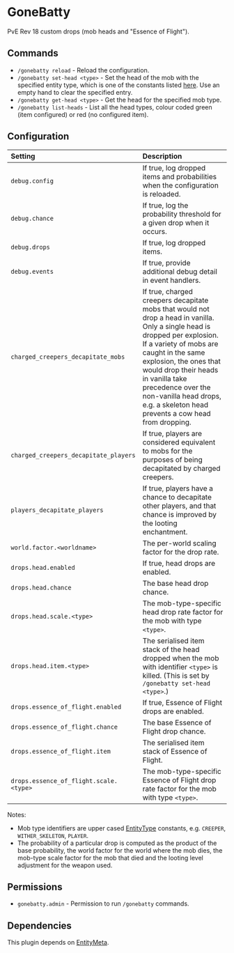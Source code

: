 GoneBatty
=========
PvE Rev 18 custom drops (mob heads and "Essence of Flight").


Commands
--------

 * `/gonebatty reload` - Reload the configuration.
 * `/gonebatty set-head <type>` - Set the head of the mob with the specified entity type, which is one of the constants listed [here](https://hub.spigotmc.org/javadocs/spigot/org/bukkit/entity/EntityType.html). Use an empty hand to clear the specified entry.
 * `/gonebatty get-head <type>` - Get the head for the specified mob type.
 * `/gonebatty list-heads` - List all the head types, colour coded green (item configured) or red (no configured item).



Configuration
-------------

| Setting | Description |
| :--- | :--- |
| `debug.config` | If true, log dropped items and probabilities when the configuration is reloaded. |
| `debug.chance` | If true, log the probability threshold for a given drop when it occurs. |
| `debug.drops` | If true, log dropped items. |
| `debug.events` | If true, provide additional debug detail in event handlers. |
| `charged_creepers_decapitate_mobs` | If true, charged creepers decapitate mobs that would not drop a head in vanilla. Only a single head is dropped per explosion. If a variety of mobs are caught in the same explosion, the ones that would drop their heads in vanilla take precedence over the non-vanilla head drops, e.g. a skeleton head prevents a cow head from dropping. |
| `charged_creepers_decapitate_players` | If true, players are considered equivalent to mobs for the purposes of being decapitated by charged creepers. |
| `players_decapitate_players` | If true, players have a chance to decapitate other players, and that chance is improved by the looting enchantment. |
| `world.factor.<worldname>` | The per-world scaling factor for the drop rate. |
| `drops.head.enabled` | If true, head drops are enabled. |
| `drops.head.chance` | The base head drop chance. |
| `drops.head.scale.<type>` | The mob-type-specific head drop rate factor for the mob with type `<type>`. |
| `drops.head.item.<type>` | The serialised item stack of the head dropped when the mob with identifier `<type>` is killed. (This is set by `/gonebatty set-head <type>`.) |
| `drops.essence_of_flight.enabled` | If true, Essence of Flight drops are enabled. |
| `drops.essence_of_flight.chance` | The base Essence of Flight drop chance. |
| `drops.essence_of_flight.item` | The serialised item stack of Essence of Flight. |
| `drops.essence_of_flight.scale.<type>` | The mob-type-specific Essence of Flight drop rate factor for the mob with type `<type>`. |

Notes:

 * Mob type identifiers are upper cased [EntityType](https://hub.spigotmc.org/javadocs/spigot/org/bukkit/entity/EntityType.html) constants, e.g. `CREEPER`, `WITHER_SKELETON`, `PLAYER`.
 * The probability of a particular drop is computed as the product of the base probability, the world factor for the world where the mob dies, the mob-type scale factor for the mob that died and the looting level adjustment for the weapon used.


Permissions
-----------

 * `gonebatty.admin` - Permission to run `/gonebatty` commands.


Dependencies
------------
This plugin depends on [EntityMeta](https://nerdnu.github.io/EntityMeta/).

